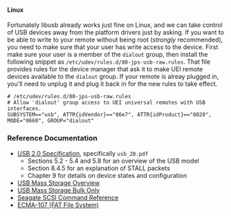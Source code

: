 
#### Linux

Fortunately libusb already works just fine on Linux, and we can take
control of USB devices away from the platform drivers just by asking.
If you want to be able to write to your remote without being root
(*strongly* recommended), you need to make sure that your user has
write access to the device. First make sure your user is a member of
the `dialout` group, then install the following snippet as
`/etc/udev/rules.d/80-jps-usb-raw.rules`. That file provides rules
for the device manager that ask it to make UEI remote devices available
to the `dialout` group. If your remote is alreay plugged in, you'll
need to unplug it and plug it back in for the new rules to take effect.

```udev
# /etc/udev/rules.d/80-jps-usb-raw.rules
# Allow 'dialout' group access to UEI universal remotes with USB interfaces.
SUBSYSTEM=="usb", ATTR{idVendor}=="06e7", ATTR{idProduct}=="8020", MODE="0660", GROUP="dialout"
```

### Reference Documentation

- [USB 2.0 Specification](http://www.usb.org/developers/docs/usb20_docs/usb_20_040816.zip),
  specifically `usb_20.pdf`
  - Sections 5.2 - 5.4 and 5.8 for an overview of the USB model
  - Section 8.4.5 for an explanation of STALL packets
  - Chapter 9 for details on device states and configuration
- [USB Mass Storage Overview](http://www.usb.org/developers/docs/devclass_docs/Mass_Storage_Specification_Overview_v1.4_2-19-2010.pdf)
- [USB Mass Storage Bulk Only](http://www.usb.org/developers/docs/devclass_docs/usbmassbulk_10.pdf)
- [Seagate SCSI Command Reference](http://www.seagate.com/staticfiles/support/disc/manuals/Interface%20manuals/100293068c.pdf)
- [ECMA-107 (FAT File System)](http://www.ecma-international.org/publications/standards/Ecma-107.htm)
